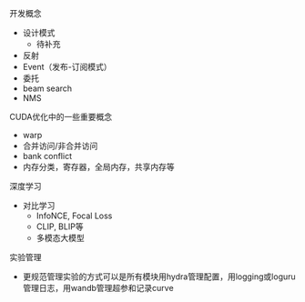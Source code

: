 开发概念
- 设计模式
    - 待补充
- 反射
- Event（发布-订阅模式）
- 委托
- beam search
- NMS

CUDA优化中的一些重要概念
- warp
- 合并访问/非合并访问
- bank conflict
- 内存分类，寄存器，全局内存，共享内存等

深度学习
- 对比学习
    - InfoNCE, Focal Loss
    - CLIP, BLIP等
    - 多模态大模型

实验管理
- 更规范管理实验的方式可以是所有模块用hydra管理配置，用logging或loguru管理日志，用wandb管理超参和记录curve